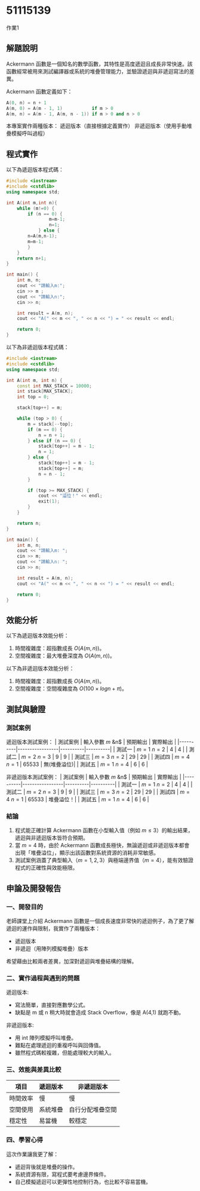# 51115139

作業1

## 解題說明
Ackermann 函數是一個知名的數學函數，其特性是高度遞迴且成長非常快速。該函數經常被用來測試編譯器或系統的堆疊管理能力，並驗證遞迴與非遞迴寫法的差異。

Ackermann 函數定義如下：
```cpp
A(0, n) = n + 1
A(m, 0) = A(m - 1, 1)           if m > 0
A(m, n) = A(m - 1, A(m, n - 1)) if m > 0 and n > 0
```
本專案實作兩種版本：
遞迴版本（直接根據定義實作）
非遞迴版本（使用手動堆疊模擬呼叫過程）

## 程式實作

以下為遞迴版本程式碼：

```cpp
#include <iostream>
#include <cstdlib>
using namespace std;

int A(int m,int n){
	while (m!=0) {
		if (n == 0) {
            	m=m-1;
            	n=1;
        	} else {
		n=A(m,n-1);
		m=m-1;
		}
	}
	return n+1;
}

int main() {
    int m, n;
    cout << "請輸入m:";
    cin >> m ;
    cout << "請輸入n:";
    cin >> n;

    int result = A(m, n);
    cout << "A(" << m << ", " << n << ") = " << result << endl;

    return 0;
}
```

以下為非遞迴版本程式碼：

```cpp
#include <iostream>
#include <cstdlib>
using namespace std;

int A(int m, int n) {
    const int MAX_STACK = 10000;
    int stack[MAX_STACK];
    int top = 0;

    stack[top++] = m;

    while (top > 0) {
        m = stack[--top];
        if (m == 0) {
            n = n + 1;
        } else if (n == 0) {
            stack[top++] = m - 1;
            n = 1;
        } else {
            stack[top++] = m - 1;
            stack[top++] = m;    
            n = n - 1;
        }

        if (top >= MAX_STACK) {
            cout << "溢位！" << endl;
            exit(1);
        }
    }

    return n;
}

int main() {
    int m, n;
    cout << "請輸入m: ";
    cin >> m;
    cout << "請輸入n: ";
    cin >> n;

    int result = A(m, n);
    cout << "A(" << m << ", " << n << ") = " << result << endl;

    return 0;
}
```

## 效能分析
以下為遞迴版本效能分析：
1. 時間複雜度：超指數成長 $O(A(m, n))$。
2. 空間複雜度：最大堆疊深度為 $O(A(m, n))$。

以下為非遞迴版本效能分析：
1. 時間複雜度：超指數成長 $O(A(m, n))$。
2. 空間複雜度：空間複雜度為 $O(100 × log n + π)$。

## 測試與驗證

### 測試案例
遞迴版本測試案例：
| 測試案例 | 輸入參數 $m$ &n$ | 預期輸出 | 實際輸出 |
|----------|-----------------|----------|----------|
| 測試一   | $m = 1$ $n = 2$ | 4        | 4        |
| 測試二   | $m = 2$ $n = 3$ | 9        | 9        |
| 測試三   | $m = 3$ $n = 2$ | 29       | 29       |
| 測試四   | $m = 4$ $n = 1$ | 65533    | 無(堆疊溢位)|
| 測試五   | $m = 1$ $n = 4$ | 6        | 6        |

非遞迴版本測試案例：
| 測試案例 | 輸入參數 $m$ &n$ | 預期輸出 | 實際輸出 |
|----------|-----------------|----------|----------|
| 測試一   | $m = 1$ $n = 2$ | 4        | 4        |
| 測試二   | $m = 2$ $n = 3$ | 9        | 9        |
| 測試三   | $m = 3$ $n = 2$ | 29       | 29       |
| 測試四   | $m = 4$ $n = 1$ | 65533    | 堆疊溢位！|
| 測試五   | $m = 1$ $n = 4$ | 6        | 6        |

### 結論

1. 程式能正確計算 Ackermann 函數在小型輸入值（例如 $m \leq 3$）的輸出結果，遞迴與非遞迴版本皆符合預期。
2. 當 $m = 4$ 時，由於 Ackermann 函數成長極快，無論遞迴或非遞迴版本都會出現「堆疊溢位」，顯示出該函數對系統資源的消耗非常敏感。
3. 測試案例涵蓋了典型輸入（$m=1,2,3$）與極端邊界值（$m=4$），能有效驗證程式的正確性與效能極限。

## 申論及開發報告

### 一、開發目的

老師課堂上介紹 Ackermann 函數是一個成長速度非常快的遞迴例子，為了更了解遞迴的運作與限制，我實作了兩種版本：

- 遞迴版本
- 非遞迴（用陣列模擬堆疊）版本

希望藉由比較兩者差異，加深對遞迴與堆疊結構的理解。

### 二、實作過程與遇到的問題

遞迴版本:
- 寫法簡單，直接對應數學公式。
- 缺點是 m 或 n 稍大時就會造成 Stack Overflow，像是 A(4,1) 就跑不動。

非遞迴版本:
- 用 int 陣列模擬呼叫堆疊。
- 難點在處理遞迴的重複呼叫與回傳值。
- 雖然程式碼較複雜，但能處理較大的輸入。

### 三、效能與差異比較

| 項目       | 遞迴版本        | 非遞迴版本       |
|------------|----------------|------------------|
| 時間效率   | 慢              | 慢              |
| 空間使用   | 系統堆疊         | 自行分配堆疊空間 |
| 穩定性     | 易當機           | 較穩定           |

### 四、學習心得

這次作業讓我更了解：

- 遞迴背後就是堆疊的操作。
- 系統資源有限，寫程式要考慮邊界條件。
- 自己模擬遞迴可以更彈性地控制行為，也比較不容易當機。
